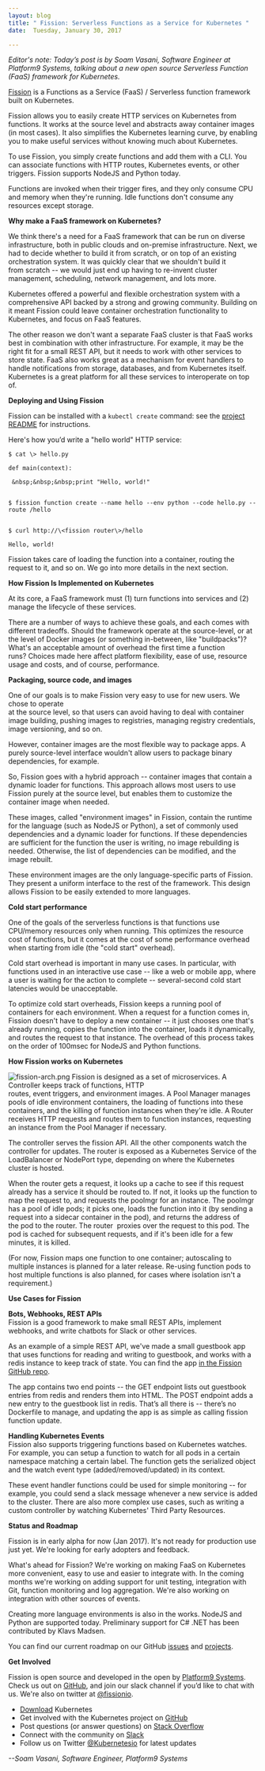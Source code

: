 ```yaml
---
layout: blog
title: " Fission: Serverless Functions as a Service for Kubernetes "
date:  Tuesday, January 30, 2017

---
```

_Editor's note: Today’s post is by Soam Vasani, Software Engineer at Platform9 Systems, talking about a new open source Serverless Function (FaaS) framework for Kubernetes._&nbsp;  

[Fission](https://github.com/fission/fission) is a Functions as a Service (FaaS) / Serverless function framework built on Kubernetes.  

Fission allows you to easily create HTTP services on Kubernetes from functions. It works at the source level and abstracts away container images (in most cases). It also simplifies the Kubernetes learning curve, by enabling you to make useful services without knowing much about Kubernetes.  

To use Fission, you simply create functions and add them with a CLI. You can associate functions with HTTP routes, Kubernetes events, or other triggers. Fission supports NodeJS and Python today.  

Functions are invoked when their trigger fires, and they only consume CPU and memory when they're running. Idle functions don't consume any resources except storage.  

**Why make a FaaS framework on Kubernetes?**  

We think there's a need for a FaaS framework that can be run on diverse infrastructure, both in public clouds and on-premise infrastructure. Next, we had to decide whether to build it from scratch, or on top&nbsp;of an existing orchestration system. It was quickly clear that we shouldn't build it from&nbsp;scratch -- we would just end up having to re-invent cluster management, scheduling, network&nbsp;management, and lots more.  

Kubernetes offered a powerful and flexible orchestration system with a comprehensive API backed by&nbsp;a strong and growing community. Building on it meant Fission could leave container orchestration&nbsp;functionality to Kubernetes, and focus on FaaS features.  

The other reason we don't want a separate FaaS cluster is that FaaS works best in combination with&nbsp;other infrastructure. For example, it may be the right fit for a small REST API, but it needs to&nbsp;work with other services to store state. FaaS also works great as a mechanism for event handlers&nbsp;to handle notifications from storage, databases, and from Kubernetes itself. Kubernetes is a great&nbsp;platform for all these services to interoperate on top of.  

**Deploying and Using Fission**  

Fission can be installed with a `kubectl create` command: see the [project README](https://github.com/fission/fission#get-and-run-fission-minikube-or-local-cluster) for instructions.  

Here's how you’d write a "hello world" HTTP service:  



```
$ cat \> hello.py

def main(context):

 &nbsp;&nbsp;&nbsp;print "Hello, world!"


$ fission function create --name hello --env python --code hello.py --route /hello


$ curl http://\<fission router\>/hello

Hello, world!
 ```


Fission takes care of loading the function into a container, routing the request to it, and so on. We go into more details in the next section.  

**How Fission Is Implemented on Kubernetes**  

At its core, a FaaS framework must (1) turn functions into services and (2) manage the lifecycle of these services.  

There are a number of ways to achieve these goals, and each comes with different tradeoffs. Should the&nbsp;framework operate at the source-level, or at the level of Docker images (or something in-between,&nbsp;like "buildpacks")? What's an acceptable amount of overhead the first time a function runs?&nbsp;Choices made here affect platform flexibility, ease of use, resource usage and costs, and of&nbsp;course, performance.&nbsp;  

**Packaging, source code, and images**  

One of our goals is to make Fission very easy to use for new users. We chose to operate  
at the source level, so that users can avoid having to deal with container image building, pushing&nbsp;images to registries, managing registry credentials, image versioning, and so on.  

However, container images are the most flexible way to package apps. A purely source-level&nbsp;interface wouldn't allow users to package binary dependencies, for example.  

So, Fission goes with a hybrid approach -- container images that contain a dynamic loader for&nbsp;functions. This approach allows most users to use Fission purely at the source level, but enables&nbsp;them to customize the container image when needed.  

These images, called "environment images" in Fission, contain the runtime for the language (such as NodeJS or Python), a set of commonly used dependencies and a dynamic loader for functions. If these dependencies are sufficient for the function the user is writing, no image rebuilding is needed.&nbsp;Otherwise, the list of dependencies can be modified, and the image rebuilt.  

These environment images are the only language-specific parts of Fission. They present a uniform&nbsp;interface to the rest of the framework. This design allows Fission to be easily extended to more languages.  

**Cold start performance**  

One of the goals of the serverless functions is that functions use CPU/memory resources only when running. This optimizes the resource cost of functions, but it comes at the cost of some performance overhead when starting from idle (the "cold start" overhead).  

Cold start overhead is important in many use cases. In particular, with functions used in an interactive use case -- like a web or mobile app, where a user is waiting for the action to complete -- several-second cold start latencies would be unacceptable.  

To optimize cold start overheads, Fission keeps a running pool of containers for each environment. When a request for a function comes in, Fission doesn't have to deploy a new container -- it just chooses one that's already running, copies the function into the container, loads it dynamically, and routes the request to that instance. The overhead of this process takes on the order of 100msec for NodeJS and Python functions.  

**How Fission works on Kubernetes**  



 ![fission-arch.png](https://lh4.googleusercontent.com/ORaF9Kw0UGttnjKddHJkcu99udMUGqzQ4j9J5ONHi7kmpjpRSWe-VZv1eb6eF6TZgZRumDGfAaDM_ZWoj4TUavvlhBdf3j0-A2WNIjiAWYtMFw0yXxV6mGfh3zalgwckM0DBVpcw)
Fission is designed as a set of microservices. A Controller keeps track of functions, HTTP  
routes, event triggers, and environment images. A Pool Manager manages pools of idle environment&nbsp;containers, the loading of functions into these containers, and the killing of function instances&nbsp;when they're idle. A Router receives HTTP requests and routes them to function instances,&nbsp;requesting an instance from the Pool Manager if necessary.  

The controller serves the fission API. All the other components watch the controller for updates.&nbsp;The router is exposed as a Kubernetes Service of the LoadBalancer or NodePort type, depending on where the Kubernetes cluster is hosted.  

When the router gets a request, it looks up a cache to see if this request already has a service it&nbsp;should be routed to. If not, it looks up the function to map the request to, and requests the&nbsp;poolmgr for an instance. The poolmgr has a pool of idle pods; it picks one, loads the function&nbsp;into it (by sending a request into a sidecar container in the pod), and returns the address of the&nbsp;pod to the router. The router &nbsp;proxies over the request to this pod. The pod is cached for&nbsp;subsequent requests, and if it's been idle for a few minutes, it is killed.  

(For now, Fission maps one function to one container; autoscaling to multiple instances is planned for a later release. Re-using function pods to host multiple functions is also planned, for cases where isolation isn't a requirement.)  

**Use Cases for Fission**  

**Bots, Webhooks, REST APIs&nbsp;**  
Fission is a good framework to make small REST APIs, implement webhooks, and write chatbots for Slack or other services.  

As an example of a simple REST API, we've made a small guestbook app that uses functions for reading and writing to guestbook, and works with a redis instance to keep track of state. You can find the app [in the Fission GitHub repo](https://github.com/fission/fission/tree/master/examples/python/guestbook).  

The app contains two end points -- the GET endpoint lists out guestbook entries from redis and renders them into HTML. The POST endpoint adds a new entry to the guestbook list in redis. That’s all there is -- there’s no Dockerfile to manage, and updating the app is as simple as calling fission function update.&nbsp;  

**Handling Kubernetes Events**  
Fission also supports triggering functions based on Kubernetes watches. For example, you can&nbsp;setup a function to watch for all pods in a certain namespace matching a certain label. The&nbsp;function gets the serialized object and the watch event type (added/removed/updated) in its context.  

These event handler functions could be used for simple monitoring -- for example, you could send a slack message whenever a new service is added to the cluster. There are also more complex use cases, such as writing a custom controller by watching Kubernetes' Third Party Resources.  

**Status and Roadmap**  

Fission is in early alpha for now (Jan 2017). It's not ready for production use just yet. We're looking for early adopters and feedback.  

What's ahead for Fission? We're working on making FaaS on Kubernetes more convenient, easy to use&nbsp;and easier to integrate with. In the coming months we're working on adding support for unit testing, integration with Git, function monitoring and log aggregation. We're also working on integration with other sources of events.  

Creating more language environments is also in the works. NodeJS and Python are supported today. Preliminary support for C# .NET has been contributed by Klavs Madsen.  

You can find our current roadmap on our GitHub [issues](https://github.com/fission/fission/issues) and [projects](https://github.com/fission/fission/projects).  

**Get Involved**  

Fission is open source and developed in the open by [Platform9 Systems](http://platform9.com/fission). Check us out on [GitHub](https://github.com/fission/fission), and join our slack channel if you’d like to chat with us. We're also on twitter at [@fissionio](https://twitter.com/fissionio).  




- [Download](http://get.k8s.io/) Kubernetes
- Get involved with the Kubernetes project on [GitHub](https://github.com/kubernetes/kubernetes)&nbsp;
- Post questions (or answer questions) on [Stack Overflow](http://stackoverflow.com/questions/tagged/kubernetes)&nbsp;
- Connect with the community on [Slack](http://slack.k8s.io/)
- Follow us on Twitter [@Kubernetesio](https://twitter.com/kubernetesio) for latest updates



_--Soam Vasani, Software Engineer, Platform9 Systems_
